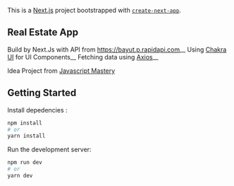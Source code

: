 This is a [Next.js](https://nextjs.org/) project bootstrapped with [`create-next-app`](https://github.com/vercel/next.js/tree/canary/packages/create-next-app).

## Real Estate App

Build by Next.Js with API from https://bayut.p.rapidapi.com__
Using [Chakra UI](https://chakra-ui.com/) for UI Components__
Fetching data using [Axios](https://axios-http.com/docs/intro)__

Idea Project from [Javascript Mastery](https://www.youtube.com/c/JavaScriptMastery)

## Getting Started

Install depedencies :

```bash
npm install
# or
yarn install
```

Run the development server:

```bash
npm run dev
# or
yarn dev
```
